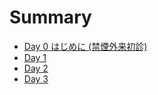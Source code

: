 # Summary

- [Day 0 はじめに (禁煙外来初診)](./day_0.md)
- [Day 1](./day_1.md)
- [Day 2](./day_2.md)
- [Day 3](./day_3.md)
